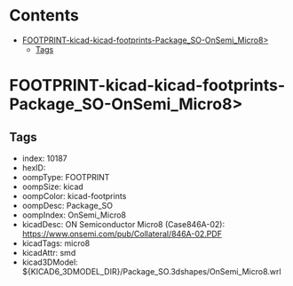 



Contents
========

* [FOOTPRINT-kicad-kicad-footprints-Package_SO-OnSemi_Micro8>](#footprint-kicad-kicad-footprints-package_so-onsemi_micro8)
	* [Tags](#tags)

# FOOTPRINT-kicad-kicad-footprints-Package_SO-OnSemi_Micro8>

## Tags

- index: 10187
- hexID: 
- oompType: FOOTPRINT
- oompSize: kicad
- oompColor: kicad-footprints
- oompDesc: Package_SO
- oompIndex: OnSemi_Micro8
- kicadDesc: ON Semiconductor Micro8 (Case846A-02): https://www.onsemi.com/pub/Collateral/846A-02.PDF
- kicadTags: micro8
- kicadAttr: smd
- kicad3DModel: ${KICAD6_3DMODEL_DIR}/Package_SO.3dshapes/OnSemi_Micro8.wrl
